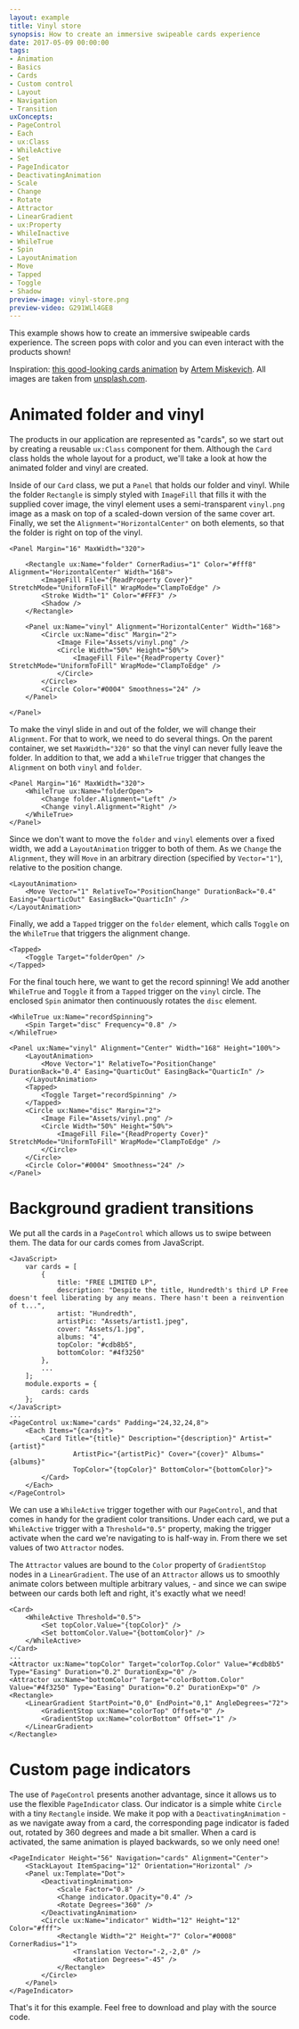 ```yaml
---
layout: example
title: Vinyl store
synopsis: How to create an immersive swipeable cards experience
date: 2017-05-09 00:00:00
tags:
- Animation
- Basics
- Cards
- Custom control
- Layout
- Navigation
- Transition
uxConcepts:
- PageControl
- Each
- ux:Class
- WhileActive
- Set
- PageIndicator
- DeactivatingAnimation
- Scale
- Change
- Rotate
- Attractor
- LinearGradient
- ux:Property
- WhileInactive
- WhileTrue
- Spin
- LayoutAnimation
- Move
- Tapped
- Toggle
- Shadow
preview-image: vinyl-store.png
preview-video: G291WLl4GE8
---
```

This example shows how to create an immersive swipeable cards experience. The screen pops with color and you can even interact with the products shown!

Inspiration: [this good-looking cards animation](https://dribbble.com/shots/3467160-Sample-interaction-with-cards-interface) by [Artem Miskevich](https://dribbble.com/imickaa). All images are taken from [unsplash.com](https://unsplash.com/).

# Animated folder and vinyl

The products in our application are represented as "cards", so we start out by creating a reusable `ux:Class` component for them. Although the `Card` class holds the whole layout for a product, we'll take a look at how the animated folder and vinyl are created.

Inside of our `Card` class, we put a `Panel` that holds our folder and vinyl. While the folder `Rectangle` is simply styled with `ImageFill` that fills it with the supplied cover image, the vinyl element uses a semi-transparent `vinyl.png` image as a mask on top of a scaled-down version of the same cover art. Finally, we set the `Alignment="HorizontalCenter"` on both elements, so that the folder is right on top of the vinyl.
```
<Panel Margin="16" MaxWidth="320">

	<Rectangle ux:Name="folder" CornerRadius="1" Color="#fff8" Alignment="HorizontalCenter" Width="168">
		<ImageFill File="{ReadProperty Cover}" StretchMode="UniformToFill" WrapMode="ClampToEdge" />
		<Stroke Width="1" Color="#FFF3" />
		<Shadow />
	</Rectangle>

	<Panel ux:Name="vinyl" Alignment="HorizontalCenter" Width="168">
		<Circle ux:Name="disc" Margin="2">
			<Image File="Assets/vinyl.png" />
			<Circle Width="50%" Height="50%">
				<ImageFill File="{ReadProperty Cover}" StretchMode="UniformToFill" WrapMode="ClampToEdge" />
			</Circle>
		</Circle>
		<Circle Color="#0004" Smoothness="24" />
	</Panel>

</Panel>
```

To make the vinyl slide in and out of the folder, we will change their `Alignment`. For that to work, we need to do several things. On the parent container, we set `MaxWidth="320"` so that the vinyl can never fully leave the folder. In addition to that, we add a `WhileTrue` trigger that changes the `Alignment` on both `vinyl` and `folder`.
```
<Panel Margin="16" MaxWidth="320">
	<WhileTrue ux:Name="folderOpen">
		<Change folder.Alignment="Left" />
		<Change vinyl.Alignment="Right" />
	</WhileTrue>
</Panel>
```

Since we don't want to move the `folder` and `vinyl` elements over a fixed width, we add a `LayoutAnimation` trigger to both of them. As we `Change` the `Alignment`, they will `Move` in an arbitrary direction (specified by `Vector="1"`), relative to the position change.
```
<LayoutAnimation>
	<Move Vector="1" RelativeTo="PositionChange" DurationBack="0.4" Easing="QuarticOut" EasingBack="QuarticIn" />
</LayoutAnimation>
```

Finally, we add a `Tapped` trigger on the `folder` element, which calls `Toggle` on the `WhileTrue` that triggers the alignment change.
```
<Tapped>
	<Toggle Target="folderOpen" />
</Tapped>
```

For the final touch here, we want to get the record spinning! We add another `WhileTrue` and `Toggle` it from a `Tapped` trigger on the `vinyl` circle. The enclosed `Spin` animator then continuously rotates the `disc` element.
```
<WhileTrue ux:Name="recordSpinning">
	<Spin Target="disc" Frequency="0.8" />
</WhileTrue>

<Panel ux:Name="vinyl" Alignment="Center" Width="168" Height="100%">
	<LayoutAnimation>
		<Move Vector="1" RelativeTo="PositionChange" DurationBack="0.4" Easing="QuarticOut" EasingBack="QuarticIn" />
	</LayoutAnimation>
	<Tapped>
		<Toggle Target="recordSpinning" />
	</Tapped>
	<Circle ux:Name="disc" Margin="2">
		<Image File="Assets/vinyl.png" />
		<Circle Width="50%" Height="50%">
			<ImageFill File="{ReadProperty Cover}" StretchMode="UniformToFill" WrapMode="ClampToEdge" />
		</Circle>
	</Circle>
	<Circle Color="#0004" Smoothness="24" />
</Panel>
```

# Background gradient transitions

We put all the cards in a `PageControl` which allows us to swipe between them. The data for our cards comes from JavaScript.
```
<JavaScript>
	var cards = [
		{
			title: "FREE LIMITED LP",
			description: "Despite the title, Hundredth's third LP Free doesn't feel liberating by any means. There hasn't been a reinvention of t...",
			artist: "Hundredth",
			artistPic: "Assets/artist1.jpeg",
			cover: "Assets/1.jpg",
			albums: "4",
			topColor: "#cdb8b5",
			bottomColor: "#4f3250"
		},
		...
	];
	module.exports = {
		cards: cards
	};
</JavaScript>
...
<PageControl ux:Name="cards" Padding="24,32,24,8">
	<Each Items="{cards}">
		<Card Title="{title}" Description="{description}" Artist="{artist}"
				ArtistPic="{artistPic}" Cover="{cover}" Albums="{albums}"
				TopColor="{topColor}" BottomColor="{bottomColor}">
		</Card>
	</Each>
</PageControl>
```

We can use a `WhileActive` trigger together with our `PageControl`, and that comes in handy for the gradient color transitions. Under each card, we put a `WhileActive` trigger with a `Threshold="0.5"` property, making the trigger activate when the card we're navigating to is half-way in. From there we set values of two `Attractor` nodes.

The `Attractor` values are bound to the `Color` property of `GradientStop` nodes in a `LinearGradient`. The use of an `Attractor` allows us to smoothly animate colors between multiple arbitrary values, - and since we can swipe between our cards both left and right, it's exactly what we need!
```
<Card>
	<WhileActive Threshold="0.5">
		<Set topColor.Value="{topColor}" />
		<Set bottomColor.Value="{bottomColor}" />
	</WhileActive>
</Card>
...
<Attractor ux:Name="topColor" Target="colorTop.Color" Value="#cdb8b5" Type="Easing" Duration="0.2" DurationExp="0" />
<Attractor ux:Name="bottomColor" Target="colorBottom.Color" Value="#4f3250" Type="Easing" Duration="0.2" DurationExp="0" />
<Rectangle>
	<LinearGradient StartPoint="0,0" EndPoint="0,1" AngleDegrees="72">
		<GradientStop ux:Name="colorTop" Offset="0" />
		<GradientStop ux:Name="colorBottom" Offset="1" />
	</LinearGradient>
</Rectangle>
```

# Custom page indicators

The use of `PageControl` presents another advantage, since it allows us to use the flexible `PageIndicator` class. Our indicator is a simple white `Circle` with a tiny `Rectangle` inside. We make it pop with a `DeactivatingAnimation` - as we navigate away from a card, the corresponding page indicator is faded out, rotated by 360 degrees and made a bit smaller. When a card is activated, the same animation is played backwards, so we only need one!
```
<PageIndicator Height="56" Navigation="cards" Alignment="Center">
	<StackLayout ItemSpacing="12" Orientation="Horizontal" />
	<Panel ux:Template="Dot">
		<DeactivatingAnimation>
			<Scale Factor="0.8" />
			<Change indicator.Opacity="0.4" />
			<Rotate Degrees="360" />
		</DeactivatingAnimation>
		<Circle ux:Name="indicator" Width="12" Height="12" Color="#fff">
			<Rectangle Width="2" Height="7" Color="#0008" CornerRadius="1">
				<Translation Vector="-2,-2,0" />
				<Rotation Degrees="-45" />
			</Rectangle>
		</Circle>
	</Panel>
</PageIndicator>
```

That's it for this example. Feel free to download and play with the source code.
